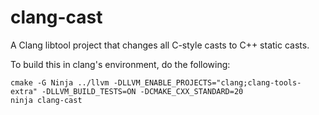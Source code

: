 # clang-cast
A Clang libtool project that changes all C-style casts to C++ static casts.

To build this in clang's environment, do the following:

```shell script
cmake -G Ninja ../llvm -DLLVM_ENABLE_PROJECTS="clang;clang-tools-extra" -DLLVM_BUILD_TESTS=ON -DCMAKE_CXX_STANDARD=20
ninja clang-cast
```